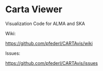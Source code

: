 Carta Viewer
=======

Visualization Code for ALMA and SKA


Wiki:

https://github.com/pfederl/CARTAvis/wiki

Issues:

https://github.com/pfederl/CARTAvis/issues


